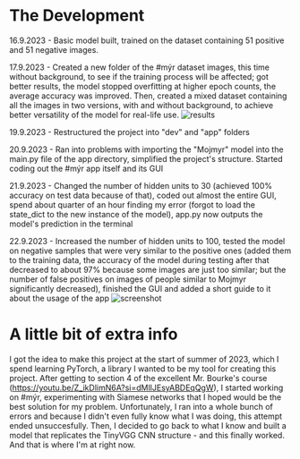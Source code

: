 # The Development
16.9.2023 - Basic model built, trained on the dataset containing 51 positive and 51 negative images.

17.9.2023 - Created a new folder of the #mýr dataset images, this time without background, to see if the training process will be affected; got better results, the model stopped overfitting at higher epoch counts, the average accuracy was improved. Then, created a mixed dataset containing all the images in two versions, with and without background, to achieve better versatility of the model for real-life use.
![results](https://github.com/PopeCorn/myr/assets/117516270/63141241-2063-4a30-92dd-edf73ee4629e)

19.9.2023 - Restructured the project into "dev" and "app" folders

20.9.2023 - Ran into problems with importing the "Mojmyr" model into the main.py file of the app directory, simplified the project's structure. Started coding out the #mýr app itself and its GUI 

21.9.2023 - Changed the number of hidden units to 30 (achieved 100% accuracy on test data because of that), coded out almost the entire GUI, spend about quarter of an hour finding my error (forgot to load the state_dict to the new instance of the model), app.py now outputs the model's prediction in the terminal

22.9.2023 - Increased the number of hidden units to 100, tested the model on negative samples that were very similar to the positive ones (added them to the training data, the accuracy of the model during testing after that decreased to about 97% because some images are just too similar; but the number of false positives on images of people similar to Mojmyr significantly decreased), finished the GUI and added a short guide to it about the usage of the app
![screenshot](https://github.com/PopeCorn/myr/assets/117516270/0595e06d-e0b4-41d3-a863-3c0f825a4eda)

# A little bit of extra info
I got the idea to make this project at the start of summer of 2023, which I spend learning PyTorch, a library I wanted to be my tool for creating this project. After getting to section 4 of the excellent Mr. Bourke's course (https://youtu.be/Z_ikDlimN6A?si=dMlIJEsyABDEqQgW), I started working on #mýr, experimenting with Siamese networks that I hoped would be the best solution for my problem. Unfortunately, I ran into a whole bunch of errors and because I didn't even fully know what I was doing, this attempt ended unsuccesfully. Then, I decided to go back to what I know and built a model that replicates the TinyVGG CNN structure - and this finally worked. And that is where I'm at right now. 
